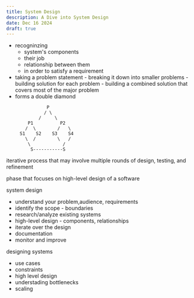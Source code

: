 ```yaml
---
title: System Design
description: A Dive into System Design
date: Dec 16 2024
draft: true
---
```

- recogninzing
	- system's components
	- their job
	- relationship between them
	- in order to satisfy a requirement
- taking a problem statement - breaking it down into smaller problems - building solution for each problem - building a combined solution that covers most of the major problem
- forms a double diamond 
```
               P
              / \
            /     \
        P1          P2
       /  \        /   \
     S1    S2    S3    S4
       \  /        \   /
        \            /
         S-----------S
```

iterative process that may involve multiple rounds of design, testing, and refinement

phase that focuses on high-level design of a software

system design
- understand your problem,audience, requirements
- identify the scope - boundaries
- research/analyze existing systems
- high-level design - components, relationships
- iterate over the design
- documentation
- monitor and improve

designing systems
-  use cases
- constraints
- high level design
- understading bottlenecks
- scaling